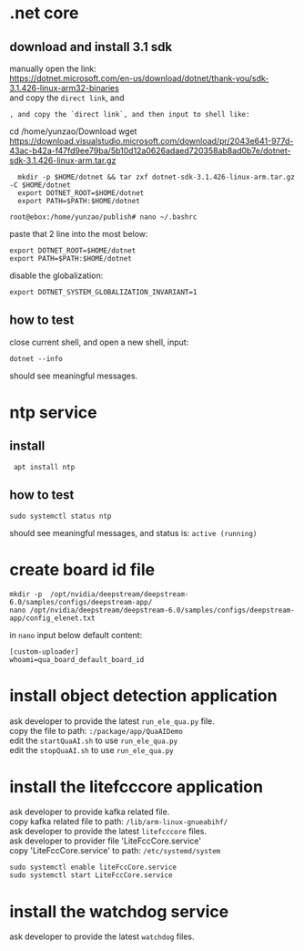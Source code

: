 # .net core
## download and install 3.1 sdk    
manually open the link:    
https://dotnet.microsoft.com/en-us/download/dotnet/thank-you/sdk-3.1.426-linux-arm32-binaries    
and copy the `direct link`, and
```
, and copy the `direct link`, and then input to shell like:
```
cd /home/yunzao/Download
wget https://download.visualstudio.microsoft.com/download/pr/2043e641-977d-43ac-b42a-f47fd9ee79ba/5b10d12a0626adaed720358ab8ad0b7e/dotnet-sdk-3.1.426-linux-arm.tar.gz
```
  mkdir -p $HOME/dotnet && tar zxf dotnet-sdk-3.1.426-linux-arm.tar.gz -C $HOME/dotnet
  export DOTNET_ROOT=$HOME/dotnet
  export PATH=$PATH:$HOME/dotnet
```
```
root@ebox:/home/yunzao/publish# nano ~/.bashrc
```
paste that 2 line into the most below:
```
export DOTNET_ROOT=$HOME/dotnet
export PATH=$PATH:$HOME/dotnet

```
disable the globalization:
```
export DOTNET_SYSTEM_GLOBALIZATION_INVARIANT=1
```
## how to test
close current shell, and open a new shell, input:
```
dotnet --info
```
should see meaningful messages.
# ntp service
## install
```
 apt install ntp
```
## how to test
```
sudo systemctl status ntp
```
should see meaningful messages, and status is: `active (running)` 

# create board id file 
```
mkdir -p  /opt/nvidia/deepstream/deepstream-6.0/samples/configs/deepstream-app/
nano /opt/nvidia/deepstream/deepstream-6.0/samples/configs/deepstream-app/config_elenet.txt
```
in `nano` input below default content:
```
[custom-uploader]
whoami=qua_board_default_board_id
```
# install object detection application
ask developer to provide the latest `run_ele_qua.py` file.    
copy the file to path: `:/package/app/QuaAIDemo`    
edit the `startQuaAI.sh` to use `run_ele_qua.py`    
edit the `stopQuaAI.sh` to use `run_ele_qua.py`

# install the litefcccore application
ask developer to provide kafka related file.  
copy kafka related file to path: `/lib/arm-linux-gnueabihf/`    
ask developer to provide the latest `litefcccore` files.      
ask developer to provider file 'LiteFccCore.service'      
copy 'LiteFccCore.service' to path: `/etc/systemd/system`      
  ```
  sudo systemctl enable liteFccCore.service
  sudo systemctl start LiteFccCore.service
```
# install the watchdog service
ask developer to provide the latest `watchdog` files.  
